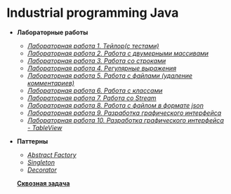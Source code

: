 # Industrial programming Java
- **Лабораторные работы**
  - [*Лабораторная работа 1. Тейлор(с тестами)*](https://github.com/DianaBarinova/Lab1_Taylor_java)
  - [*Лабораторная работа 2. Работа с двумерными массивами*](https://github.com/DianaBarinova/Lab2_Matrix_java)
  - [*Лабораторная работа 3. Работа со строками*](https://github.com/DianaBarinova/Lab3_String_java)
  - [*Лабораторная работа 4. Регулярные выражения*](https://github.com/DianaBarinova/Lab4_Regex_java)
  - [*Лабораторная работа 5. Работа с файлами (удаление комментариев)*](https://github.com/DianaBarinova/Lab5_Commit_java)
  - [*Лабораторная работа 6. Работа с классами*](https://github.com/DianaBarinova/Lab_6_ClassBook)
  - [*Лабораторная работа 7. Работа со Stream*](https://github.com/DianaBarinova/Lab_7_Book_Stream)
  - [*Лабораторная работа 8. Работа с файлом в формате json*](https://github.com/DianaBarinova/Lab8-json)
  - [*Лабораторная работа 9. Разработка графического интерфейса*](https://github.com/DianaBarinova/Lab8-UI)
  - [*Лабораторная работа 10. Разработка графического интерфейса - TableView*](https://github.com/DianaBarinova/Lab/tree/master)
- **Паттерны**
  - [*Abstract Factory*](https://github.com/DianaBarinova/Abstract_Factory)
  - [*Singleton*](https://github.com/DianaBarinova/Singleton)
  - [*Decorator*](https://github.com/DianaBarinova/Decorator)
  
  
  [**Сквозная задача**](https://github.com/DianaBarinova/Skvoznay_zadacha_)
